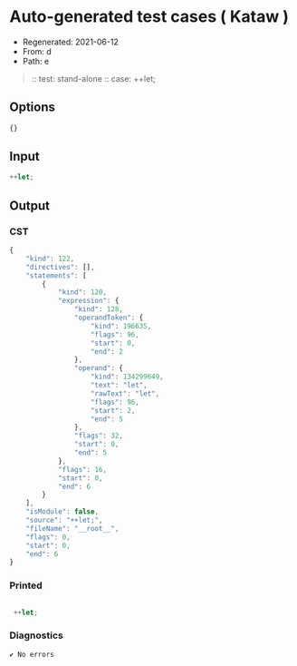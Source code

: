 # Auto-generated test cases ( Kataw )
- Regenerated: 2021-06-12
- From: d
- Path: e
> :: test: stand-alone
> :: case: ++let;
## Options

`````js
{}
`````
## Input

`````js
++let;
`````
## Output

### CST

```javascript
{
    "kind": 122,
    "directives": [],
    "statements": [
        {
            "kind": 120,
            "expression": {
                "kind": 128,
                "operandToken": {
                    "kind": 196635,
                    "flags": 96,
                    "start": 0,
                    "end": 2
                },
                "operand": {
                    "kind": 134299649,
                    "text": "let",
                    "rawText": "let",
                    "flags": 96,
                    "start": 2,
                    "end": 5
                },
                "flags": 32,
                "start": 0,
                "end": 5
            },
            "flags": 16,
            "start": 0,
            "end": 6
        }
    ],
    "isModule": false,
    "source": "++let;",
    "fileName": "__root__",
    "flags": 0,
    "start": 0,
    "end": 6
}
```

### Printed

```javascript

 ++let; 
```

### Diagnostics

```javascript
✔ No errors
```

